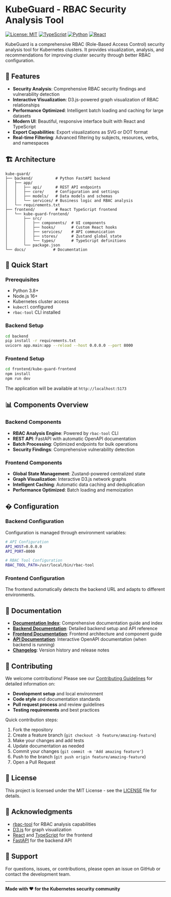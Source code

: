 # KubeGuard - RBAC Security Analysis Tool

[![License: MIT](https://img.shields.io/badge/License-MIT-yellow.svg)](https://opensource.org/licenses/MIT)
[![TypeScript](https://img.shields.io/badge/%3C%2F%3E-TypeScript-%230074c1.svg)](https://www.typescriptlang.org/)
[![Python](https://img.shields.io/badge/python-v3.8+-blue.svg)](https://www.python.org/downloads/)
[![React](https://img.shields.io/badge/react-%2320232a.svg?style=flat&logo=react&logoColor=%2361DAFB)](https://reactjs.org/)

KubeGuard is a comprehensive RBAC (Role-Based Access Control) security analysis tool for Kubernetes clusters. It provides visualization, analysis, and recommendations for improving cluster security through better RBAC configuration.

## 🎯 Features

- **Security Analysis**: Comprehensive RBAC security findings and vulnerability detection
- **Interactive Visualization**: D3.js-powered graph visualization of RBAC relationships
- **Performance Optimized**: Intelligent batch loading and caching for large datasets
- **Modern UI**: Beautiful, responsive interface built with React and TypeScript
- **Export Capabilities**: Export visualizations as SVG or DOT format
- **Real-time Filtering**: Advanced filtering by subjects, resources, verbs, and namespaces

## 🏗️ Architecture

```
kube-guard/
├── backend/          # Python FastAPI backend
│   ├── app/
│   │   ├── api/      # REST API endpoints
│   │   ├── core/     # Configuration and settings
│   │   ├── models/   # Data models and schemas
│   │   └── services/ # Business logic and RBAC analysis
│   └── requirements.txt
├── frontend/         # React TypeScript frontend
│   └── kube-guard-frontend/
│       ├── src/
│       │   ├── components/  # UI components
│       │   ├── hooks/       # Custom React hooks
│       │   ├── services/    # API communication
│       │   ├── stores/      # Zustand global state
│       │   └── types/       # TypeScript definitions
│       └── package.json
└── docs/            # Documentation
```

## 🚀 Quick Start

### Prerequisites

- Python 3.8+
- Node.js 16+
- Kubernetes cluster access
- `kubectl` configured
- `rbac-tool` CLI installed

### Backend Setup

```bash
cd backend
pip install -r requirements.txt
uvicorn app.main:app --reload --host 0.0.0.0 --port 8000
```

### Frontend Setup

```bash
cd frontend/kube-guard-frontend
npm install
npm run dev
```

The application will be available at `http://localhost:5173`

## 📊 Components Overview

### Backend Components
- **RBAC Analysis Engine**: Powered by `rbac-tool` CLI
- **REST API**: FastAPI with automatic OpenAPI documentation
- **Batch Processing**: Optimized endpoints for bulk operations
- **Security Findings**: Comprehensive vulnerability detection

### Frontend Components
- **Global State Management**: Zustand-powered centralized state
- **Graph Visualization**: Interactive D3.js network graphs
- **Intelligent Caching**: Automatic data caching and deduplication
- **Performance Optimized**: Batch loading and memoization

## � Configuration

### Backend Configuration
Configuration is managed through environment variables:

```bash
# API Configuration
API_HOST=0.0.0.0
API_PORT=8000

# RBAC Tool Configuration
RBAC_TOOL_PATH=/usr/local/bin/rbac-tool
```

### Frontend Configuration
The frontend automatically detects the backend URL and adapts to different environments.

## 📖 Documentation

- **[Documentation Index](./DOCUMENTATION.md)**: Comprehensive documentation guide and index
- **[Backend Documentation](./backend/README.md)**: Detailed backend setup and API reference
- **[Frontend Documentation](./frontend/README.md)**: Frontend architecture and component guide
- **[API Documentation](http://localhost:8000/docs)**: Interactive OpenAPI documentation (when backend is running)
- **[Changelog](./CHANGELOG.md)**: Version history and release notes

## 🤝 Contributing

We welcome contributions! Please see our [Contributing Guidelines](./CONTRIBUTING.md) for detailed information on:

- **Development setup** and local environment
- **Code style** and documentation standards  
- **Pull request process** and review guidelines
- **Testing requirements** and best practices

Quick contribution steps:
1. Fork the repository
2. Create a feature branch (`git checkout -b feature/amazing-feature`)
3. Make your changes and add tests
4. Update documentation as needed
5. Commit your changes (`git commit -m 'Add amazing feature'`)
6. Push to the branch (`git push origin feature/amazing-feature`)
7. Open a Pull Request

## 📄 License

This project is licensed under the MIT License - see the [LICENSE](LICENSE) file for details.

## 🙏 Acknowledgments

- [rbac-tool](https://github.com/alcideio/rbac-tool) for RBAC analysis capabilities
- [D3.js](https://d3js.org/) for graph visualization
- [React](https://reactjs.org/) and [TypeScript](https://www.typescriptlang.org/) for the frontend
- [FastAPI](https://fastapi.tiangolo.com/) for the backend API

## 📧 Support

For questions, issues, or contributions, please open an issue on GitHub or contact the development team.

---

**Made with ❤️ for the Kubernetes security community**

